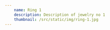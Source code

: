 ```yaml
---
    name: Ring 1
    description: Description of jewelry no 1
    thumbnail: /src/static/img/ring-1.jpg
---
```

